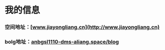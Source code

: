# 我的信息
### 空间地址：[www.jiayongliang.cn](http://www.jiayongliang.cn)
### bolg地址：[anbgsl1110-dms-aliang.space/blog](www.anbgsl1110-dms-aliang.space/anbgsl1110.github.io/blog/blog01.html)
